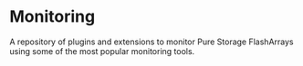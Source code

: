 # Monitoring
A repository of plugins and extensions to monitor Pure Storage FlashArrays using some of the most popular monitoring tools.
